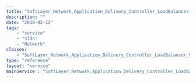 ```yaml
---
title: "SoftLayer_Network_Application_Delivery_Controller_LoadBalancer_VirtualServer"
description: ""
date: "2018-02-12"
tags:
    - "service"
    - "sldn"
    - "Network"
classes:
    - "SoftLayer_Network_Application_Delivery_Controller_LoadBalancer_VirtualServer"
type: "reference"
layout: "service"
mainService : "SoftLayer_Network_Application_Delivery_Controller_LoadBalancer_VirtualServer"
---
```


